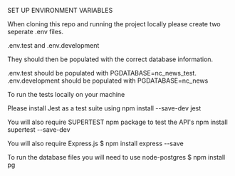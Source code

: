 SET UP ENVIRONMENT VARIABLES

When cloning this repo and running the project locally please create two seperate .env files.

.env.test and .env.development

They should then be populated with the correct database information.

.env.test should be populated with PGDATABASE=nc_news_test.
.env.development should be populated with PGDATABASE=nc_news

To run the tests locally on your machine

Please install Jest as a test suite using 
npm install --save-dev jest

You will also require SUPERTEST npm package to test the API's
npm install supertest --save-dev 

You will also require Express.js
$ npm install express --save

To run the database files you will need to use node-postgres
$ npm install pg

